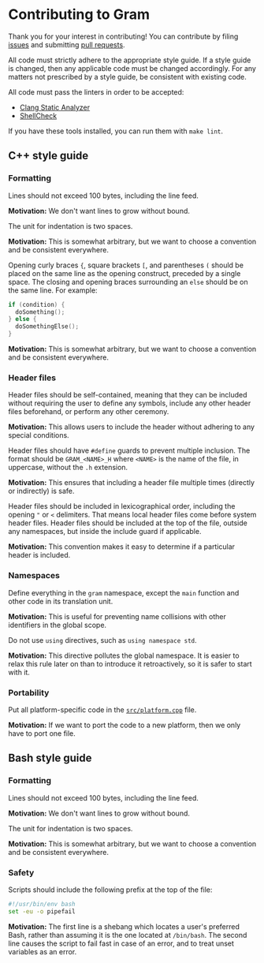 # Contributing to Gram

Thank you for your interest in contributing! You can contribute by filing [issues](https://github.com/gramlang/gram/issues) and submitting [pull requests](https://github.com/gramlang/gram/pulls).

All code must strictly adhere to the appropriate style guide. If a style guide is changed, then any applicable code must be changed accordingly. For any matters not prescribed by a style guide, be consistent with existing code.

All code must pass the linters in order to be accepted:

- [Clang Static Analyzer](http://clang-analyzer.llvm.org/)
- [ShellCheck](http://www.shellcheck.net/)

If you have these tools installed, you can run them with `make lint`.

## C++ style guide

### Formatting

Lines should not exceed 100 bytes, including the line feed.

**Motivation:** We don't want lines to grow without bound.

The unit for indentation is two spaces.

**Motivation:** This is somewhat arbitrary, but we want to choose a convention and be consistent everywhere.

Opening curly braces `{`, square brackets `[`, and parentheses `(` should be placed on the same line as the opening construct, preceded by a single space. The closing and opening braces surrounding an `else` should be on the same line. For example:

```C++
if (condition) {
  doSomething();
} else {
  doSomethingElse();
}
```

**Motivation:** This is somewhat arbitrary, but we want to choose a convention and be consistent everywhere.

### Header files

Header files should be self-contained, meaning that they can be included without requiring the user to define any symbols, include any other header files beforehand, or perform any other ceremony.

**Motivation:** This allows users to include the header without adhering to any special conditions.

Header files should have `#define` guards to prevent multiple inclusion. The format should be `GRAM_<NAME>_H` where `<NAME>` is the name of the file, in uppercase, without the `.h` extension.

**Motivation:** This ensures that including a header file multiple times (directly or indirectly) is safe.

Header files should be included in lexicographical order, including the opening `"` or `<` delimiters. That means local header files come before system header files. Header files should be included at the top of the file, outside any namespaces, but inside the include guard if applicable.

**Motivation:** This convention makes it easy to determine if a particular header is included.

### Namespaces

Define everything in the `gram` namespace, except the `main` function and other code in its translation unit.

**Motivation:** This is useful for preventing name collisions with other identifiers in the global scope.

Do not use `using` directives, such as `using namespace std`.

**Motivation:** This directive pollutes the global namespace. It is easier to relax this rule later on than to introduce it retroactively, so it is safer to start with it.

### Portability

Put all platform-specific code in the [`src/platform.cpp`](https://github.com/gramlang/gram/blob/master/src/platform.cpp) file.

**Motivation:** If we want to port the code to a new platform, then we only have to port one file.

## Bash style guide

### Formatting

Lines should not exceed 100 bytes, including the line feed.

**Motivation:** We don't want lines to grow without bound.

The unit for indentation is two spaces.

**Motivation:** This is somewhat arbitrary, but we want to choose a convention and be consistent everywhere.

### Safety

Scripts should include the following prefix at the top of the file:

```bash
#!/usr/bin/env bash
set -eu -o pipefail
```

**Motivation:** The first line is a shebang which locates a user's preferred Bash, rather than assuming it is the one located at `/bin/bash`. The second line causes the script to fail fast in case of an error, and to treat unset variables as an error.
